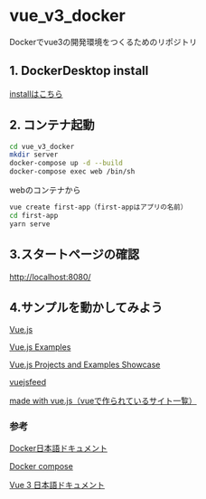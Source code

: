 # vue_v3_docker

Dockerでvue3の開発環境をつくるためのリポジトリ

## 1. DockerDesktop install

[installはこちら](https://matsuand.github.io/docs.docker.jp.onthefly/get-docker/)

## 2. コンテナ起動

```bash
cd vue_v3_docker
mkdir server
docker-compose up -d --build  
docker-compose exec web /bin/sh 
```

webのコンテナから

```bash
vue create first-app（first-appはアプリの名前）
cd first-app
yarn serve
```

## 3.スタートページの確認

[http://localhost:8080/](http://localhost:8080/)

## 4.サンプルを動かしてみよう

[Vue.js](https://vuejs.org/examples/#cells)

[Vue.js Examples](https://vuejsexamples.com/)

[Vue.js Projects and Examples Showcase](https://vuejsprojects.com/)

[vuejsfeed](https://vuejsfeed.com/)

[made with vue.js（vueで作られているサイト一覧）](https://madewithvuejs.com/)

### 参考

[Docker日本語ドキュメント](http://docs.docker.jp/)

[Docker compose](http://docs.docker.jp/compose/toc.html)

[Vue 3 日本語ドキュメント](https://v3.ja.vuejs.org/guide/introduction.html)
